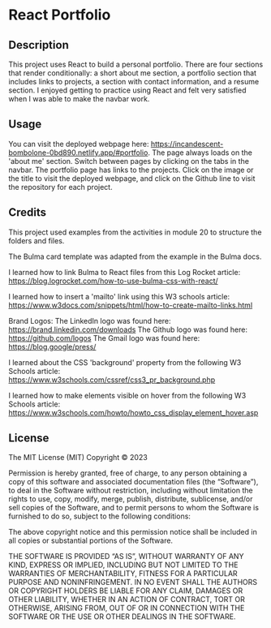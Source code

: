# React Portfolio
## Description
This project uses React to build a personal portfolio. There are four sections that render conditionally: a short about me section, a portfolio section that includes links to projects, a section with contact information, and a resume section. I enjoyed getting to practice using React and felt very satisfied when I was able to make the navbar work. 

## Usage
You can visit the deployed webpage here: https://incandescent-bombolone-0bd890.netlify.app/#portfolio. The page always loads on the 'about me' section. Switch between pages by clicking on the tabs in the navbar. The portfolio page has links to the projects. Click on the image or the title to visit the deployed webpage, and click on the Github line to visit the repository for each project.

## Credits
This project used examples from the activities in module 20 to structure the folders and files.

The Bulma card template was adapted from the example in the Bulma docs.

I learned how to link Bulma to React files from this Log Rocket article: https://blog.logrocket.com/how-to-use-bulma-css-with-react/

I learned how to insert a 'mailto' link using this W3 schools article: https://www.w3docs.com/snippets/html/how-to-create-mailto-links.html

Brand Logos:
The LinkedIn logo was found here: https://brand.linkedin.com/downloads
The Github logo was found here: https://github.com/logos
The Gmail logo was found here: https://blog.google/press/ 

I learned about the CSS 'background' property from the following W3 Schools article: https://www.w3schools.com/cssref/css3_pr_background.php

I learned how to make elements visible on hover from the following W3 Schools article: https://www.w3schools.com/howto/howto_css_display_element_hover.asp


## License
The MIT License (MIT)
Copyright © 2023

Permission is hereby granted, free of charge, to any person obtaining a copy of this software and associated documentation files (the “Software”), to deal in the Software without restriction, including without limitation the rights to use, copy, modify, merge, publish, distribute, sublicense, and/or sell copies of the Software, and to permit persons to whom the Software is furnished to do so, subject to the following conditions:

The above copyright notice and this permission notice shall be included in all copies or substantial portions of the Software.

THE SOFTWARE IS PROVIDED “AS IS”, WITHOUT WARRANTY OF ANY KIND, EXPRESS OR IMPLIED, INCLUDING BUT NOT LIMITED TO THE WARRANTIES OF MERCHANTABILITY, FITNESS FOR A PARTICULAR PURPOSE AND NONINFRINGEMENT. IN NO EVENT SHALL THE AUTHORS OR COPYRIGHT HOLDERS BE LIABLE FOR ANY CLAIM, DAMAGES OR OTHER LIABILITY, WHETHER IN AN ACTION OF CONTRACT, TORT OR OTHERWISE, ARISING FROM, OUT OF OR IN CONNECTION WITH THE SOFTWARE OR THE USE OR OTHER DEALINGS IN THE SOFTWARE.
